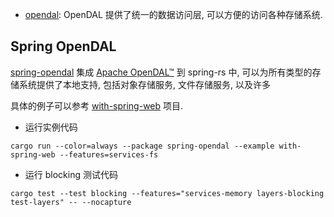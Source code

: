 * [opendal](#spring-opendal): OpenDAL 提供了统一的数据访问层, 可以方便的访问各种存储系统.

## Spring OpenDAL

[spring-opendal](spring-opendal) 集成 [Apache OpenDAL™](https://opendal.apache.org/) 到 spring-rs 中,
可以为所有类型的存储系统提供了本地支持, 包括对象存储服务, 文件存储服务, 以及许多

具体的例子可以参考 [with-spring-web](spring-opendal/examples/with-spring-web) 项目.

- 运行实例代码

```shell
cargo run --color=always --package spring-opendal --example with-spring-web --features=services-fs
```

- 运行 blocking 测试代码

```shell
cargo test --test blocking --features="services-memory layers-blocking test-layers" -- --nocapture
```
